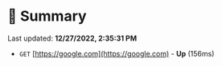 # 📖 Summary
Last updated: **12/27/2022, 2:35:31 PM**

- `GET` [https://google.com](https://google.com) - **Up** (156ms)
